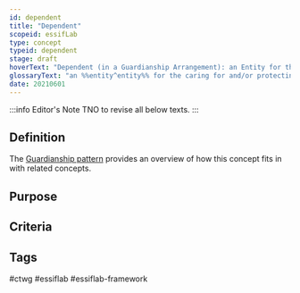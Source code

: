 ```yaml
---
id: dependent
title: "Dependent"
scopeid: essifLab
type: concept
typeid: dependent
stage: draft
hoverText: "Dependent (in a Guardianship Arrangement): an Entity for the caring for and/or protecting/guarding/defending of which a Guardianship Arrangement has been established."
glossaryText: "an %%entity^entity%% for the caring for and/or protecting/guarding/defending of which a %%guardianship arrangement^guardianship-arrangement%% has been established."
date: 20210601
---
```


:::info Editor's Note
TNO to revise all below texts.
:::

## Definition

The [Guardianship pattern](pattern-guardianship) provides an overview of how this concept fits in with related concepts.

## Purpose

## Criteria

## Tags
#ctwg #essiflab #essiflab-framework